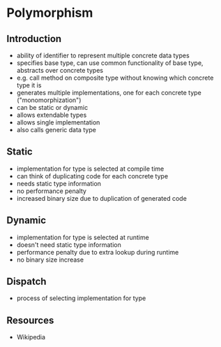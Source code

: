 # Polymorphism



## Introduction

- ability of identifier to represent multiple concrete data types
- specifies base type, can use common functionality of base type, abstracts over concrete types
- e.g. call method on composite type without knowing which concrete type it is
- generates multiple implementations, one for each concrete type ("monomorphization")
- can be static or dynamic
- allows extendable types
- allows single implementation
- also calls generic data type



## Static

- implementation for type is selected at compile time
- can think of duplicating code for each concrete type
- needs static type information
- no performance penalty
- increased binary size due to duplication of generated code



## Dynamic

- implementation for type is selected at runtime
- doesn't need static type information
- performance penalty due to extra lookup during runtime
- no binary size increase



## Dispatch

- process of selecting implementation for type



## Resources

- Wikipedia
